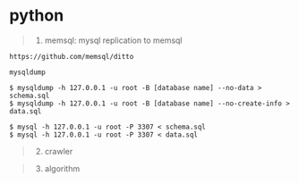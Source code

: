 python
======

> 1. memsql: mysql replication to memsql
	
	https://github.com/memsql/ditto
	
	mysqldump
	
	$ mysqldump -h 127.0.0.1 -u root -B [database name] --no-data > schema.sql
	$ mysqldump -h 127.0.0.1 -u root -B [database name] --no-create-info > data.sql
	
	$ mysql -h 127.0.0.1 -u root -P 3307 < schema.sql
	$ mysql -h 127.0.0.1 -u root -P 3307 < data.sql

> 2. crawler

> 3. algorithm